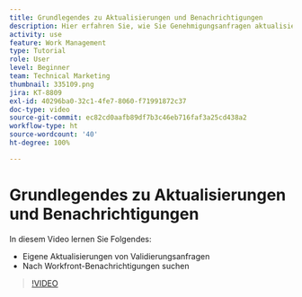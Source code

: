 ```yaml
---
title: Grundlegendes zu Aktualisierungen und Benachrichtigungen
description: Hier erfahren Sie, wie Sie Genehmigungsanfragen aktualisieren und Ihre Benachrichtigungen in Workfront finden.
activity: use
feature: Work Management
type: Tutorial
role: User
level: Beginner
team: Technical Marketing
thumbnail: 335109.png
jira: KT-8809
exl-id: 40296ba0-32c1-4fe7-8060-f71991872c37
doc-type: video
source-git-commit: ec82cd0aafb89df7b3c46eb716faf3a25cd438a2
workflow-type: ht
source-wordcount: '40'
ht-degree: 100%

---
```


# Grundlegendes zu Aktualisierungen und Benachrichtigungen

In diesem Video lernen Sie Folgendes:

* Eigene Aktualisierungen von Validierungsanfragen
* Nach Workfront-Benachrichtigungen suchen

>[!VIDEO](https://video.tv.adobe.com/v/335109/?quality=12&learn=on)

<!---
learn more URLS
Tag others on updates
Update work
--->
